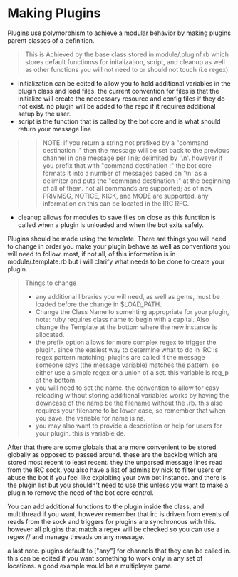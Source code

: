# **Making Plugins**

Plugins use polymorphism to achieve a modular behavior by making plugins parent classes of a definition.

>This is Achieved by the base class stored in module/.pluginf.rb which stores default functionss for initalization, script, and cleanup as well as other functions you will not need to or should not touch (i.e regex).
- initialization can be edited to allow you to hold additional variables in the plugin class and load files. the current convention for files is that the initialize will create the neccessary resource and config files if they do not exist. no plugin will be added to the repo if it requires additional setup by the user.
- script is the function that is called by the bot core and is what should return your message line

>> NOTE: if you return a string not prefixed by a "command destination :" then the message will be set back to the previous channel in one message per line; delimited by '\n'. however if you prefix that with "command destination :" the bot core formats it into a number of messages based on '\n' as a delimiter and puts the "command destination :" at the beginning of all of them. not all commands are supported; as of now PRIVMSG, NOTICE, KICK, and MODE are supported. any information on this can be located in the IRC RFC.
>
- cleanup allows for modules to save files on close as this function is called when a plugin is unloaded and when the bot exits safely.

Plugins should be made using the template. There are things you will need to change in order you make your plugin behave as well as conventions you will need to follow. most, if not all, of this information is in module/.template.rb but i will clarify what needs to be done to create your plugin.

>Things to change
>- any additional libraries you will need, as well as gems, must be loaded before the change in $LOAD_PATH.
>- Change the Class Name to somehting appropriate for your plugin, note: ruby requires class name to begin with a capital. Also change the Template at the bottom where the new instance is allocated.
>- the prefix option allows for more complex regex to trigger the plugin. since the easiest way to determine what to do in IRC is regex pattern matching; plugins are called if the message someone says (the message variable) matches the pattern. so either use a simple regex or a union of a set. this variable is reg_p at the bottom.
>- you will need to set the name. the convention to allow for easy reloading without storing additional variables works by having the downcase of the name be the filename without the .rb. this also requires your filename to be lower case, so remember that when you save. the variable for name is na.
>- you may also want to provide a description or help for users for your plugin. this is variable de.

After that there are some globals that are more convenient to be stored globally as opposed to passed around. these are the backlog which are stored most recent to least recent. they the unparsed message lines read from the IRC sock. you also have a list of admins by nick to filter users or abuse the bot if you feel like exploiting your own bot instance. and there is the plugin list but you shouldn't need to use this unless you want to make a plugin to remove the need of the bot core control.

You can add additional functions to the plugin inside the class, and multithread if you want, however remember that irc is driven from events of reads from the sock and triggers for plugins are synchronous with this. however all plugins that match a regex will be checked so you can use a regex // and manage threads on any message.

a last note. plugins default to ["any"] for channels that they can be called in. this can be edited if you want something to work only in any set of locations. a good example would be a multiplayer game.
